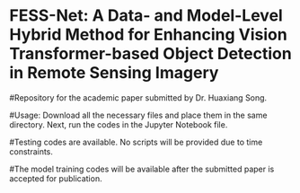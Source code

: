 # FESS-Net: A Data- and Model-Level Hybrid Method for Enhancing Vision Transformer-based Object Detection in Remote Sensing Imagery

#Repository for the academic paper submitted by Dr. Huaxiang Song.

#Usage: Download all the necessary files and place them in the same directory. Next, run the codes in the Jupyter Notebook file.

#Testing codes are available. No scripts will be provided due to time constraints.

#The model training codes will be available after the submitted paper is accepted for publication.
